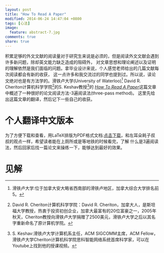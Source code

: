 ```yaml
---
layout: post
title: "How To Read A Paper"
modified: 2014-06-24 14:47:04 +0800
tags: [心法]
image:
  feature: abstract-7.jpg
comments: true
share: true
---
```


积累足够的外文文献的阅读量对于研究生来说是必须的，但是阅读外文文献会遇到许多新问题，除却英文能力缺乏造成的阻碍外，
对文章思想和理论阐述以及证明的理解依然是我们面临的问题。拿毕业设计来说，个人感觉老师给出的几篇文献每次阅读都会有新的收获，
这一点许多和我交流过的同学也提到过。所以说，读论文绝对也是有方法学的。滑铁卢大学(University of Waterloo)[^waterloo]
David R. Cheriton计算机科学学院[^DRC]的S. Keshav教授[^PSK]的
[*How To Read A Paper*](http://dl.acm.org/citation.cfm?id=1273458)这篇文章中概述了一种很好的论文阅读方法-3遍阅读法(three-pass method)。
这里先给出这篇文章的翻译，然后记下一些自己的收获。

# 个人翻译中文版本
为了方便下载和查看，用LaTeX排版为PDF格式文档:[点击下载](/assets/pdf/paper-reading.pdf)，和左耳朵耗子叔叔的观点一样，希望读者能在上厕所或是等地铁的时候看完，了解
什么是3遍阅读法，然后回家后找一篇论文来操练一下，能够达到最好的效果。

# 见解


[^waterloo]:滑铁卢大学:位于加拿大安大略省西南部的滑铁卢地区，加拿大综合大学排名前5。
[^DRC]:David R. Cheriton计算机科学学院：David R. Cheriton，加拿大人，是斯坦福大学教授，热衷于投资初创企业，加拿大最富有的20位富豪之一，2005年秋天，Cheriton教授向滑铁卢大学捐赠了2500美元，滑铁卢大学之后以其名字重新命名了原计算机学院。
[^PSK]:S. Keshav:滑铁卢大学计算机系主任，ACM SIGCOMM主席，ACM Fellow，滑铁卢大学Cheriton计算机科学院思科智能网络系统首席科学家，可以在Youtube上找到他的授课视频。

